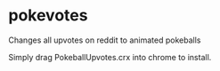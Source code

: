 pokevotes
=========

Changes all upvotes on reddit to animated pokeballs

Simply drag PokeballUpvotes.crx into chrome to install. 
